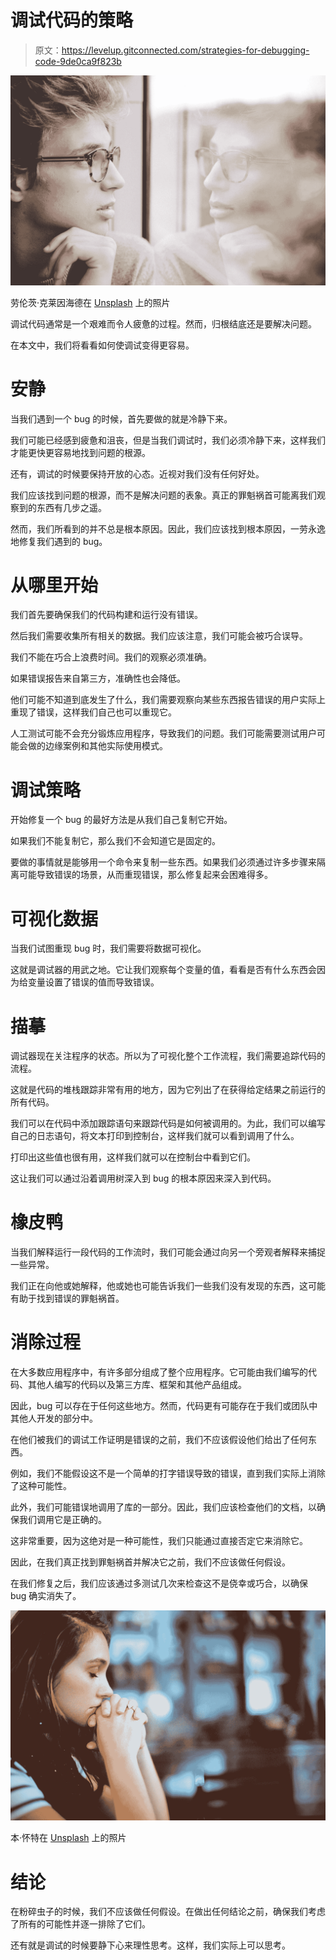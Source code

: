 # 调试代码的策略

> 原文：<https://levelup.gitconnected.com/strategies-for-debugging-code-9de0ca9f823b>

![](img/95811884b95ea7db24633aa9d4a7ace3.png)

劳伦茨·克莱因海德在 [Unsplash](https://unsplash.com?utm_source=medium&utm_medium=referral) 上的照片

调试代码通常是一个艰难而令人疲惫的过程。然而，归根结底还是要解决问题。

在本文中，我们将看看如何使调试变得更容易。

# 安静

当我们遇到一个 bug 的时候，首先要做的就是冷静下来。

我们可能已经感到疲惫和沮丧，但是当我们调试时，我们必须冷静下来，这样我们才能更快更容易地找到问题的根源。

还有，调试的时候要保持开放的心态。近视对我们没有任何好处。

我们应该找到问题的根源，而不是解决问题的表象。真正的罪魁祸首可能离我们观察到的东西有几步之遥。

然而，我们所看到的并不总是根本原因。因此，我们应该找到根本原因，一劳永逸地修复我们遇到的 bug。

# 从哪里开始

我们首先要确保我们的代码构建和运行没有错误。

然后我们需要收集所有相关的数据。我们应该注意，我们可能会被巧合误导。

我们不能在巧合上浪费时间。我们的观察必须准确。

如果错误报告来自第三方，准确性也会降低。

他们可能不知道到底发生了什么，我们需要观察向某些东西报告错误的用户实际上重现了错误，这样我们自己也可以重现它。

人工测试可能不会充分锻炼应用程序，导致我们的问题。我们可能需要测试用户可能会做的边缘案例和其他实际使用模式。

# 调试策略

开始修复一个 bug 的最好方法是从我们自己复制它开始。

如果我们不能复制它，那么我们不会知道它是固定的。

要做的事情就是能够用一个命令来复制一些东西。如果我们必须通过许多步骤来隔离可能导致错误的场景，从而重现错误，那么修复起来会困难得多。

# 可视化数据

当我们试图重现 bug 时，我们需要将数据可视化。

这就是调试器的用武之地。它让我们观察每个变量的值，看看是否有什么东西会因为给变量设置了错误的值而导致错误。

# 描摹

调试器现在关注程序的状态。所以为了可视化整个工作流程，我们需要追踪代码的流程。

这就是代码的堆栈跟踪非常有用的地方，因为它列出了在获得给定结果之前运行的所有代码。

我们可以在代码中添加跟踪语句来跟踪代码是如何被调用的。为此，我们可以编写自己的日志语句，将文本打印到控制台，这样我们就可以看到调用了什么。

打印出这些值也很有用，这样我们就可以在控制台中看到它们。

这让我们可以通过沿着调用树深入到 bug 的根本原因来深入到代码。

# 橡皮鸭

当我们解释运行一段代码的工作流时，我们可能会通过向另一个旁观者解释来捕捉一些异常。

我们正在向他或她解释，他或她也可能告诉我们一些我们没有发现的东西，这可能有助于找到错误的罪魁祸首。

# 消除过程

在大多数应用程序中，有许多部分组成了整个应用程序。它可能由我们编写的代码、其他人编写的代码以及第三方库、框架和其他产品组成。

因此，bug 可以存在于任何这些地方。然而，代码更有可能存在于我们或团队中其他人开发的部分中。

在他们被我们的调试工作证明是错误的之前，我们不应该假设他们给出了任何东西。

例如，我们不能假设这不是一个简单的打字错误导致的错误，直到我们实际上消除了这种可能性。

此外，我们可能错误地调用了库的一部分。因此，我们应该检查他们的文档，以确保我们调用它是正确的。

这非常重要，因为这绝对是一种可能性，我们只能通过直接否定它来消除它。

因此，在我们真正找到罪魁祸首并解决它之前，我们不应该做任何假设。

在我们修复之后，我们应该通过多测试几次来检查这不是侥幸或巧合，以确保 bug 确实消失了。

![](img/96cc13daf0c0c011640d2667c467d82f.png)

本·怀特在 [Unsplash](https://unsplash.com?utm_source=medium&utm_medium=referral) 上的照片

# 结论

在粉碎虫子的时候，我们不应该做任何假设。在做出任何结论之前，确保我们考虑了所有的可能性并逐一排除了它们。

还有就是调试的时候要静下心来理性思考。这样，我们实际上可以思考。